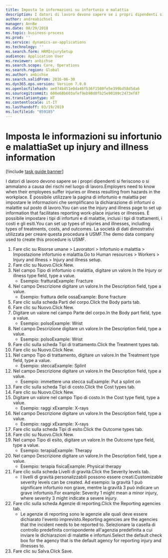 ```yaml
---
title: Imposta le informazioni su infortunio e malattia
description: I datori di lavoro devono sapere se i propri dipendenti si feriscono o si ammalano a causa dei rischi nel luogo di lavoro.
author: andreabichsel
manager: AnnBe
ms.date: 08/29/2018
ms.topic: business-process
ms.prod: ''
ms.service: dynamics-ax-applications
ms.technology: ''
ms.search.form: HRMInjurySetup
audience: Application User
ms.reviewer: anbichse
ms.search.scope: Core, Operations
ms.search.region: Global
ms.author: anbichse
ms.search.validFrom: 2016-06-30
ms.dyn365.ops.version: Version 7.0.0
ms.openlocfilehash: ae074b451e0da46fb36f1580fe5e399bd58d5da6
ms.sourcegitcommit: 608e68b603afef9eb98d8fb25e90109c2473ef87
ms.translationtype: HT
ms.contentlocale: it-IT
ms.lasthandoff: 03/19/2019
ms.locfileid: "859185"
---
```

# <a name="set-up-injury-and-illness-information"></a><span data-ttu-id="2e449-103">Imposta le informazioni su infortunio e malattia</span><span class="sxs-lookup"><span data-stu-id="2e449-103">Set up injury and illness information</span></span>

[!include [task guide banner](../../includes/task-guide-banner.md)]

<span data-ttu-id="2e449-104">I datori di lavoro devono sapere se i propri dipendenti si feriscono o si ammalano a causa dei rischi nel luogo di lavoro.</span><span class="sxs-lookup"><span data-stu-id="2e449-104">Employers need to know when their employees suffer injuries or illness resulting from hazards in the workplace.</span></span> <span data-ttu-id="2e449-105">È possibile utilizzare la pagina di infortunio e malattia per impostare le informazioni che semplificano la dichiarazione di infortuni o malattie sul posto di lavoro.</span><span class="sxs-lookup"><span data-stu-id="2e449-105">You can use the injury and illness page to set up information that facilitates reporting work-place injuries or illnesses.</span></span> <span data-ttu-id="2e449-106">È possibile impostare i tipi di infortuni e di malattie, inclusi i tipi di trattamenti, i costi e gli esiti.</span><span class="sxs-lookup"><span data-stu-id="2e449-106">You can set up types of injuries and illnesses, including types of treatments, costs, and outcomes.</span></span> <span data-ttu-id="2e449-107">La società di dati dimostrativi utilizzata per creare questa procedura è USMF.</span><span class="sxs-lookup"><span data-stu-id="2e449-107">The demo data company used to create this procedure is USMF.</span></span>

1. <span data-ttu-id="2e449-108">Fare clic su Risorse umane > Lavoratori > Infortunio e malattia > Impostazione infortunio e malattia.</span><span class="sxs-lookup"><span data-stu-id="2e449-108">Go to Human resources > Workers > Injury and illness > Injury and illness setup.</span></span>
2. <span data-ttu-id="2e449-109">Fare clic su Nuovo.</span><span class="sxs-lookup"><span data-stu-id="2e449-109">Click New.</span></span>
3. <span data-ttu-id="2e449-110">Nel campo Tipo di infortunio o malattia, digitare un valore.</span><span class="sxs-lookup"><span data-stu-id="2e449-110">In the Injury or illness type field, type a value.</span></span>
    * <span data-ttu-id="2e449-111">Esempio: frattura</span><span class="sxs-lookup"><span data-stu-id="2e449-111">Example: Fracture</span></span>  
4. <span data-ttu-id="2e449-112">Nel campo Descrizione digitare un valore.</span><span class="sxs-lookup"><span data-stu-id="2e449-112">In the Description field, type a value.</span></span>
    * <span data-ttu-id="2e449-113">Esempio: frattura delle ossa</span><span class="sxs-lookup"><span data-stu-id="2e449-113">Example: Bone fracture</span></span>  
5. <span data-ttu-id="2e449-114">Fare clic sulla scheda Parti del corpo.</span><span class="sxs-lookup"><span data-stu-id="2e449-114">Click the Body parts tab.</span></span>
6. <span data-ttu-id="2e449-115">Fare clic su Nuovo.</span><span class="sxs-lookup"><span data-stu-id="2e449-115">Click New.</span></span>
7. <span data-ttu-id="2e449-116">Digitare un valore nel campo Parte del corpo.</span><span class="sxs-lookup"><span data-stu-id="2e449-116">In the Body part field, type a value.</span></span>
    * <span data-ttu-id="2e449-117">Esempio: polso</span><span class="sxs-lookup"><span data-stu-id="2e449-117">Example: Wrist</span></span>  
8. <span data-ttu-id="2e449-118">Nel campo Descrizione digitare un valore.</span><span class="sxs-lookup"><span data-stu-id="2e449-118">In the Description field, type a value.</span></span>
    * <span data-ttu-id="2e449-119">Esempio: polso</span><span class="sxs-lookup"><span data-stu-id="2e449-119">Example: Wrist</span></span>  
9. <span data-ttu-id="2e449-120">Fare clic sulla scheda Tipi di trattamento.</span><span class="sxs-lookup"><span data-stu-id="2e449-120">Click the Treatment types tab.</span></span>
10. <span data-ttu-id="2e449-121">Fare clic su Nuovo.</span><span class="sxs-lookup"><span data-stu-id="2e449-121">Click New.</span></span>
11. <span data-ttu-id="2e449-122">Nel campo Tipo di trattamento, digitare un valore.</span><span class="sxs-lookup"><span data-stu-id="2e449-122">In the Treatment type field, type a value.</span></span>
    * <span data-ttu-id="2e449-123">Esempio: stecca</span><span class="sxs-lookup"><span data-stu-id="2e449-123">Example: Splint</span></span>  
12. <span data-ttu-id="2e449-124">Nel campo Descrizione digitare un valore.</span><span class="sxs-lookup"><span data-stu-id="2e449-124">In the Description field, type a value.</span></span>
    * <span data-ttu-id="2e449-125">Esempio: immettere una stecca su</span><span class="sxs-lookup"><span data-stu-id="2e449-125">Example: Put a splint on</span></span>  
13. <span data-ttu-id="2e449-126">Fare clic sulla scheda Tipi di costo.</span><span class="sxs-lookup"><span data-stu-id="2e449-126">Click the Cost types tab.</span></span>
14. <span data-ttu-id="2e449-127">Fare clic su Nuovo.</span><span class="sxs-lookup"><span data-stu-id="2e449-127">Click New.</span></span>
15. <span data-ttu-id="2e449-128">Digitare un valore nel campo Tipo di costo.</span><span class="sxs-lookup"><span data-stu-id="2e449-128">In the Cost type field, type a value.</span></span>
    * <span data-ttu-id="2e449-129">Esempio: raggi x</span><span class="sxs-lookup"><span data-stu-id="2e449-129">Example: X-rays</span></span>  
16. <span data-ttu-id="2e449-130">Nel campo Descrizione digitare un valore.</span><span class="sxs-lookup"><span data-stu-id="2e449-130">In the Description field, type a value.</span></span>
    * <span data-ttu-id="2e449-131">Esempio: raggi x</span><span class="sxs-lookup"><span data-stu-id="2e449-131">Example: X-rays</span></span>  
17. <span data-ttu-id="2e449-132">Fare clic sulla scheda Tipi di esito.</span><span class="sxs-lookup"><span data-stu-id="2e449-132">Click the Outcome types tab.</span></span>
18. <span data-ttu-id="2e449-133">Fare clic su Nuovo.</span><span class="sxs-lookup"><span data-stu-id="2e449-133">Click New.</span></span>
19. <span data-ttu-id="2e449-134">Nel campo Tipo di esito, digitare un valore.</span><span class="sxs-lookup"><span data-stu-id="2e449-134">In the Outcome type field, type a value.</span></span>
    * <span data-ttu-id="2e449-135">Esempio: terapia</span><span class="sxs-lookup"><span data-stu-id="2e449-135">Example: Therapy</span></span>  
20. <span data-ttu-id="2e449-136">Nel campo Descrizione digitare un valore.</span><span class="sxs-lookup"><span data-stu-id="2e449-136">In the Description field, type a value.</span></span>
    * <span data-ttu-id="2e449-137">Esempio: terapia fisica</span><span class="sxs-lookup"><span data-stu-id="2e449-137">Example: Physical therapy</span></span>  
21. <span data-ttu-id="2e449-138">Fare clic sulla scheda Livelli di gravità.</span><span class="sxs-lookup"><span data-stu-id="2e449-138">Click the Severity levels tab.</span></span>
    * <span data-ttu-id="2e449-139">I livelli di gravità personalizzabili possono essere creati.</span><span class="sxs-lookup"><span data-stu-id="2e449-139">Customizable severity levels can be created.</span></span> <span data-ttu-id="2e449-140">Ad esempio: la gravità 1 può significare infortunio non grave, mentre la gravità 3 può indicare un grave infortunio.</span><span class="sxs-lookup"><span data-stu-id="2e449-140">For example: Severity 1 might mean a minor injury, where severity 3 might indicate a severe injury.</span></span>  
22. <span data-ttu-id="2e449-141">Fare clic sulla scheda Agenzie di reporting.</span><span class="sxs-lookup"><span data-stu-id="2e449-141">Click the Reporting agencies tab.</span></span>
    * <span data-ttu-id="2e449-142">Le agenzie di reporting sono le agenzie alle quali deve essere dichiarato l'evento imprevisto.</span><span class="sxs-lookup"><span data-stu-id="2e449-142">Reporting agencies are the agencies that the incident needs to be reported to.</span></span> <span data-ttu-id="2e449-143">Selezionare la casella di controllo predefinita corrispondente all'agenzia predefinita a cui inviare le dichiarazioni di malattie e infortuni.</span><span class="sxs-lookup"><span data-stu-id="2e449-143">Select the default check box for the agency that is the default agency for reporting injury and illnesses to.</span></span>  
23. <span data-ttu-id="2e449-144">Fare clic su Salva.</span><span class="sxs-lookup"><span data-stu-id="2e449-144">Click Save.</span></span>

